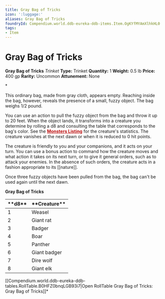 ```yaml
---
title: Gray Bag of Tricks
icon: ':luggage:'
aliases: Gray Bag of Tricks
foundryId: Compendium.world.ddb-eureka-ddb-items.Item.OgKYfMYAmXlhkHL0
tags:
- Item
---
```


# Gray Bag of Tricks

**Gray Bag of Tricks**
_Trinket_
**Type:** Trinket
**Quantity:** 1
**Weight:** 0.5 lb
**Price:** 400 gp
**Rarity:** Uncommon
**Attunement:** None

*<p>This ordinary bag, made from gray cloth, appears empty. Reaching inside the bag, however, reveals the presence of a small, fuzzy object. The bag weighs 1/2 pound.

You can use an action to pull the fuzzy object from the bag and throw it up to 20 feet. When the object lands, it transforms into a creature you determine by rolling a d8 and consulting the table that corresponds to the bag's color. See the <span style="color:#bc0f0f">**<a style="color:#bc0f0f" title="Monsters Listing" href="https://www.dndbeyond.com/monsters">Monsters Listing</a>**</span> for the creature's statistics. The creature vanishes at the next dawn or when it is reduced to 0 hit points.

The creature is friendly to you and your companions, and it acts on your turn. You can use a bonus action to command how the creature moves and what action it takes on its next turn, or to give it general orders, such as to attack your enemies. In the absence of such orders, the creature acts in a fashion appropriate to its [[nature]].

Once three fuzzy objects have been pulled from the bag, the bag can't be used again until the next dawn.

**Gray Bag of Tricks**</p>
<table class="compendium-left-aligned-table">
<thead>
<tr>
<th>**d8**</th>
<th>**Creature**</th>
</tr>
</thead>
<tbody>
<tr>
<td>1</td>
<td>Weasel</td>
</tr>
<tr>
<td>2</td>
<td>Giant rat</td>
</tr>
<tr>
<td>3</td>
<td>Badger</td>
</tr>
<tr>
<td>4</td>
<td>Boar</td>
</tr>
<tr>
<td>5</td>
<td>Panther</td>
</tr>
<tr>
<td>6</td>
<td>Giant badger</td>
</tr>
<tr>
<td>7</td>
<td>Dire wolf</td>
</tr>
<tr>
<td>8</td>
<td>Giant elk</td>
</tr>
</tbody>
</table><div id="table-link">[[Compendium.world.ddb-eureka-ddb-tables.RollTable.B0HFZ0bnqLGB93i7|Open RollTable Gray Bag of Tricks: Gray Bag of Tricks]]*